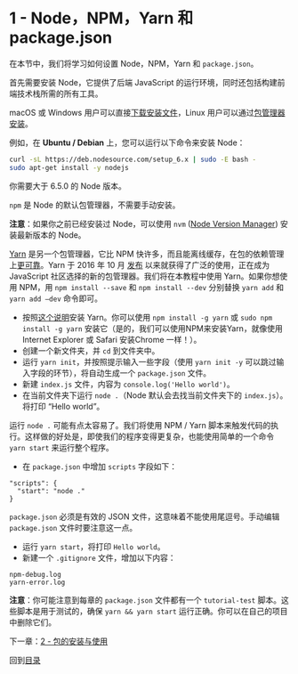 # 1 - Node，NPM，Yarn 和 package.json

在本节中，我们将学习如何设置 Node，NPM，Yarn 和 `package.json`。

首先需要安装 Node，它提供了后端 JavaScript 的运行环境，同时还包括构建前端技术栈所需的所有工具。

macOS 或 Windows 用户可以直接[下载安装文件](https://nodejs.org/en/download/current/)，Linux 用户可以通过[包管理器安装](https://nodejs.org/en/download/package-manager/)。

例如，在 **Ubuntu / Debian** 上，您可以运行以下命令来安装 Node：

```bash
curl -sL https://deb.nodesource.com/setup_6.x | sudo -E bash -
sudo apt-get install -y nodejs
```
你需要大于 6.5.0 的 Node 版本。

`npm` 是 Node 的默认包管理器，不需要手动安装。

**注意**：如果你之前已经安装过 Node，可以使用 `nvm` ([Node Version Manager](https://github.com/creationix/nvm)) 安装最新版本的 Node。

[Yarn](https://yarnpkg.com/) 是另一个包管理器，它比 NPM 快许多，而且能离线缓存，在包的依赖管理上[更可靠](https://yarnpkg.com/en/docs/yarn-lock)。Yarn 于 2016 年 10 月 [发布](https://code.facebook.com/posts/1840075619545360) 以来就获得了广泛的使用，正在成为 JavaScript 社区选择的新的包管理器。我们将在本教程中使用 Yarn。如果你想使用 NPM，用 `npm install --save` 和 `npm install --dev` 分别替换 `yarn add` 和 `yarn add —dev` 命令即可。

- 按照[这个说明](https://yarnpkg.com/en/docs/install)安装 Yarn。你可以使用 `npm install -g yarn` 或 `sudo npm install -g yarn` 安装它（是的，我们可以使用NPM来安装Yarn，就像使用 Internet Explorer 或 Safari 安装Chrome 一样！）。
- 创建一个新文件夹，并 `cd` 到文件夹中。
- 运行 `yarn init`，并按照提示输入一些字段（使用 `yarn init -y` 可以跳过输入字段的环节），将自动生成一个 `package.json` 文件。
- 新建 `index.js` 文件，内容为 `console.log('Hello world')`。
- 在当前文件夹下运行 `node .`（Node 默认会去找当前文件夹下的 `index.js`）。将打印 “Hello world”。

运行 `node .` 可能有点太容易了。我们将使用 NPM / Yarn 脚本来触发代码的执行。这样做的好处是，即使我们的程序变得更复杂，也能使用简单的一个命令 `yarn start` 来运行整个程序。

- 在 `package.json` 中增加 `scripts` 字段如下：

```
"scripts": {
  "start": "node ."
}
```

`package.json` 必须是有效的 JSON 文件，这意味着不能使用尾逗号。手动编辑 `package.json` 文件时要注意这一点。

- 运行 `yarn start`，将打印 `Hello world`。
- 新建一个 `.gitignore` 文件，增加以下内容：

```
npm-debug.log
yarn-error.log
```

**注意**：你可能注意到每章的 `package.json` 文件都有一个 `tutorial-test` 脚本。这些脚本是用于测试的，确保 `yarn && yarn start` 运行正确。你可以在自己的项目中删除它们。

下一章：[2 - 包的安装与使用](/tutorial/2-packages)

回到[目录](https://github.com/pd4d10/js-stack-from-scratch)


